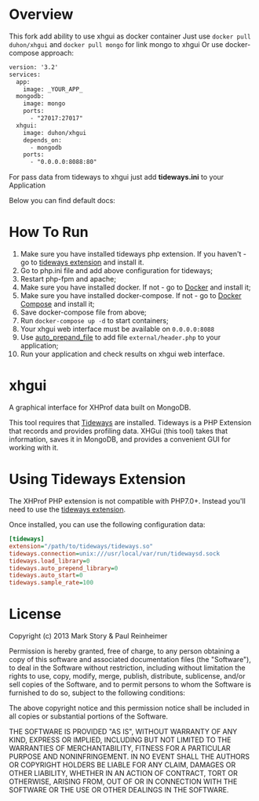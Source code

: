 Overview
========

This fork add ability to use xhgui as docker container
Just use ```docker pull duhon/xhgui``` and ```docker pull mongo``` for link mongo to xhgui
Or use docker-compose approach:

````xml
version: '3.2'
services:
  app:
    image: _YOUR_APP_
  mongodb:
    image: mongo
    ports:
      - "27017:27017"
  xhgui:
    image: duhon/xhgui
    depends_on:
      - mongodb
    ports:
      - "0.0.0.0:8088:80"
````

For pass data from tideways to xhgui just add **tideways.ini** to your Application


Below you can find default docs:

How To Run
==========

1. Make sure you have installed tideways php extension. If you haven't - go to [tideways extension](https://github.com/tideways/php-profiler-extension) and install it.
2. Go to php.ini file and add above configuration for tideways;
3. Restart php-fpm and apache;
4. Make sure you have installed docker. If not - go to [Docker](https://docs.docker.com/install/) and install it;
5. Make sure you have installed docker-compose. If not - go to [Docker Compose](https://docs.docker.com/compose/install/) and install it;
6. Save docker-compose file from above;
7. Run `docker-compose up -d` to start containers;
8. Your xhgui web interface must be available on `0.0.0.0:8088`
9. Use [auto_prepand_file](http://php.net/manual/en/ini.core.php#ini.auto-prepend-file) to add file `external/header.php` to your application;
10. Run your application and check results on xhgui web interface.

xhgui
=====

A graphical interface for XHProf data built on MongoDB.

This tool requires that [Tideways](https://github.com/tideways/php-profiler-extension) are installed.
Tideways is a PHP Extension that records and provides profiling data.
XHGui (this tool) takes that information, saves it in MongoDB, and provides
a convenient GUI for working with it.

Using Tideways Extension
========================

The XHProf PHP extension is not compatible with PHP7.0+. Instead you'll need to
use the [tideways extension](https://github.com/tideways/php-profiler-extension).

Once installed, you can use the following configuration data:

```ini
[tideways]
extension="/path/to/tideways/tideways.so"
tideways.connection=unix:///usr/local/var/run/tidewaysd.sock
tideways.load_library=0
tideways.auto_prepend_library=0
tideways.auto_start=0
tideways.sample_rate=100
```

License
=======

Copyright (c) 2013 Mark Story & Paul Reinheimer

Permission is hereby granted, free of charge, to any person obtaining a
copy of this software and associated documentation files (the
"Software"), to deal in the Software without restriction, including
without limitation the rights to use, copy, modify, merge, publish,
distribute, sublicense, and/or sell copies of the Software, and to
permit persons to whom the Software is furnished to do so, subject to
the following conditions:

The above copyright notice and this permission notice shall be included
in all copies or substantial portions of the Software.

THE SOFTWARE IS PROVIDED "AS IS", WITHOUT WARRANTY OF ANY KIND, EXPRESS
OR IMPLIED, INCLUDING BUT NOT LIMITED TO THE WARRANTIES OF
MERCHANTABILITY, FITNESS FOR A PARTICULAR PURPOSE AND NONINFRINGEMENT.
IN NO EVENT SHALL THE AUTHORS OR COPYRIGHT HOLDERS BE LIABLE FOR ANY
CLAIM, DAMAGES OR OTHER LIABILITY, WHETHER IN AN ACTION OF CONTRACT,
TORT OR OTHERWISE, ARISING FROM, OUT OF OR IN CONNECTION WITH THE
SOFTWARE OR THE USE OR OTHER DEALINGS IN THE SOFTWARE.
